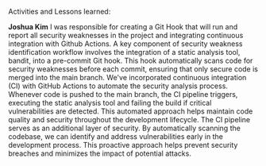 Activities and Lessons learned:

**Joshua Kim**
I was responsible for creating a Git Hook that will run and report all security weaknesses in the project and integrating continuous integration with Github Actions. A key component of security weakness identification workflow involves the integration of a static analysis tool, bandit, into a pre-commit Git hook. This hook automatically scans code for security weaknesses before each commit, ensuring that only secure code is merged into the main branch. We've incorporated continuous integration (CI) with GitHub Actions to automate the security analysis process. Whenever code is pushed to the main branch, the CI pipeline triggers, executing the static analysis tool and failing the build if critical vulnerabilities are detected. This automated approach helps maintain code quality and security throughout the development lifecycle. The CI pipeline serves as an additional layer of security. By automatically scanning the codebase, we can identify and address vulnerabilities early in the development process. This proactive approach helps prevent security breaches and minimizes the impact of potential attacks.
